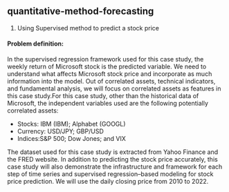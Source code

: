 ## quantitative-method-forecasting
1. Using Supervised method to predict a stock price
#### Problem definition: 
In the supervised regression framework used for this case study, the weekly return of Microsoft stock is the predicted variable. We need to understand what affects Microsoft stock price and incorporate as much information into the model. Out of correlated assets, technical indicators, and fundamental analysis, we will focus on correlated assets as features in this case study.For this case study, other than the historical data of Microsoft, the independent variables used are the following potentially correlated assets:
  - Stocks: IBM (IBM); Alphabet (GOOGL)
  - Currency: USD/JPY; GBP/USD
  - Indices:S&P 500; Dow Jones; and VIX

The dataset used for this case study is extracted from Yahoo Finance and the FRED website. In addition to predicting the stock price accurately, this case study will also demonstrate the infrastructure and framework for each step of time series and supervised regression–based modeling for stock price prediction. We will use the daily closing price from 2010 to 2022.
